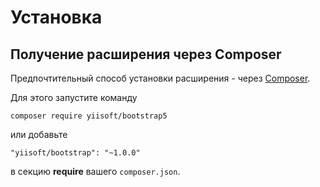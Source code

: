 Установка
=========

## Получение расширения через Composer

Предпочтительный способ установки расширения - через [Composer](https://getcomposer.org/download/).

Для этого запустите команду

```
composer require yiisoft/bootstrap5
```

или добавьте

```
"yiisoft/bootstrap": "~1.0.0"
```

в секцию **require** вашего `composer.json`.
